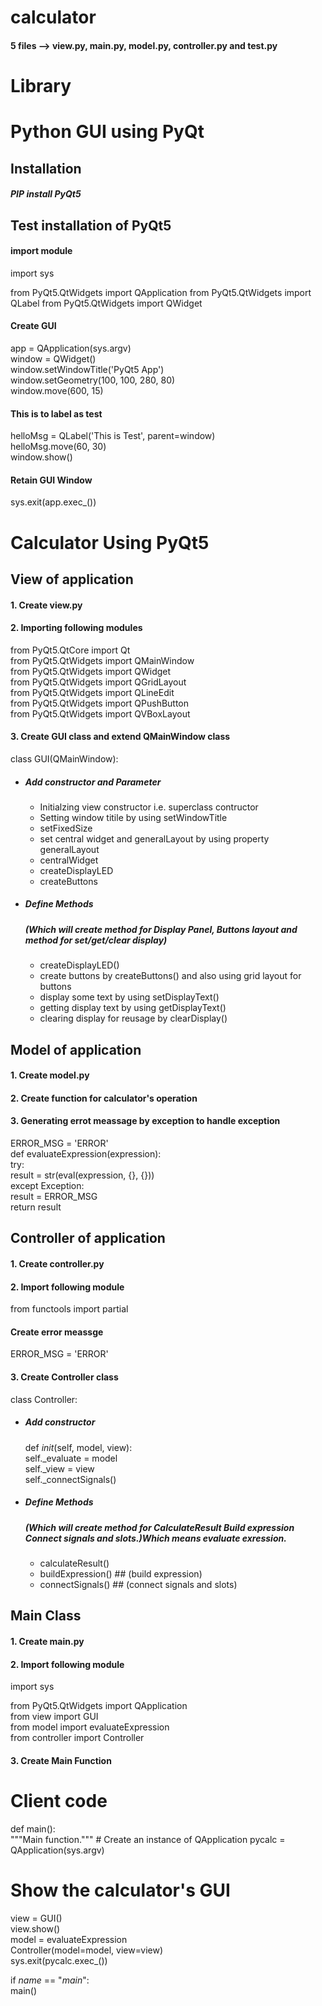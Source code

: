 #  calculator
#### 5 files --> view.py, main.py, model.py, controller.py and test.py
#  Library
#  Python GUI using PyQt

## Installation

##### PIP install PyQt5

## Test installation of PyQt5
#### import module
     
import sys  

from PyQt5.QtWidgets import QApplication
from PyQt5.QtWidgets import QLabel
from PyQt5.QtWidgets import QWidget
    
#### Create GUI

app = QApplication(sys.argv)  
window = QWidget()  
window.setWindowTitle('PyQt5 App')  
window.setGeometry(100, 100, 280, 80)  
window.move(600, 15) 

####  This is to label as test 
helloMsg = QLabel('This is Test', parent=window)   
helloMsg.move(60, 30)  
window.show()  
    
    
#### Retain GUI Window


sys.exit(app.exec_())
  


# Calculator Using PyQt5 

## View of application
  
      
#### 1. Create view.py
     
#### 2. Importing following modules

from PyQt5.QtCore import Qt  
from PyQt5.QtWidgets import QMainWindow      
from PyQt5.QtWidgets import QWidget    
from PyQt5.QtWidgets import QGridLayout    
from PyQt5.QtWidgets import QLineEdit    
from PyQt5.QtWidgets import QPushButton     
from PyQt5.QtWidgets import QVBoxLayout 

    
#### 3. Create GUI class and extend QMainWindow class

class GUI(QMainWindow):

 - ##### Add constructor and Parameter

    - Initialzing view constructor i.e. superclass contructor  
    - Setting window titile by  using setWindowTitle  
    - setFixedSize  
    - set central widget and generalLayout by using property generalLayout  
    - centralWidget  
    - createDisplayLED  
    - createButtons  

 - ##### Define Methods
   ##### (Which will create method for Display Panel, Buttons layout and method for set/get/clear display)

    - createDisplayLED()  
    - create buttons by createButtons() and also using grid layout for buttons 
    - display some text by using setDisplayText()  
    - getting display text by using getDisplayText()  
    - clearing display for reusage by clearDisplay()  


## Model of application
      
#### 1. Create model.py
     
#### 2. Create function for calculator's operation

#### 3. Generating errot meassage by exception to handle exception

ERROR_MSG = 'ERROR'  
def evaluateExpression(expression):  
    try:  
        result = str(eval(expression, {}, {}))  
    except Exception:  
        result = ERROR_MSG  
    return result  



## Controller of application
     
#### 1. Create controller.py
     
#### 2. Import following module


from functools import partial

#### Create error meassge

ERROR_MSG = 'ERROR'
    
#### 3. Create Controller class

class Controller:
 - ##### Add constructor

    def _init_(self, model, view):  
        self._evaluate = model  
        self._view = view  
        self._connectSignals()  

 - ##### Define Methods
   ##### (Which will create method for CalculateResult Build expression Connect signals and slots.)Which means evaluate exression.

    - calculateResult()  
    - buildExpression() ## (build expression) 
    - connectSignals() ## (connect signals and slots)


## Main Class
     
#### 1. Create main.py
     
#### 2. Import following module

import sys  

from PyQt5.QtWidgets import QApplication    
from view import GUI  
from model import evaluateExpression  
from controller import Controller  
    
#### 3. Create Main Function
# Client code

def main():  
"""Main function."""
    # Create an instance of QApplication
pycalc = QApplication(sys.argv)  
# Show the calculator's GUI
view = GUI()  
view.show()  
model = evaluateExpression  
Controller(model=model, view=view)  
sys.exit(pycalc.exec_()) 
 
if _name_ == "_main_":  
main()